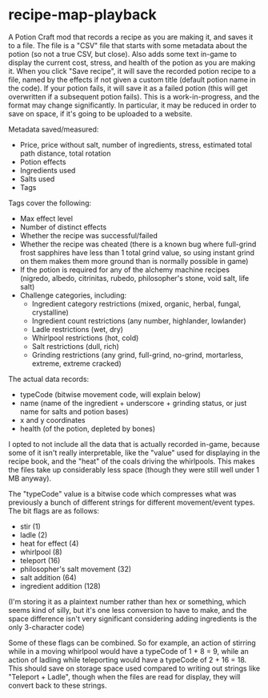 # recipe-map-playback

 A Potion Craft mod that records a recipe as you are making it, and saves it to a file. The file is a "CSV" file that starts with some metadata about the potion (so not a true CSV, but close). Also adds some text in-game to display the current cost, stress, and health of the potion as you are making it. When you click "Save recipe", it will save the recorded potion recipe to a file, named by the effects if not given a custom title (default potion name in the code). If your potion fails, it will save it as a failed potion (this will get overwritten if a subsequent potion fails). This is a work-in-progress, and the format may change significantly. In particular, it may be reduced in order to save on space, if it's going to be uploaded to a website.
 
 Metadata saved/measured:
 * Price, price without salt, number of ingredients, stress, estimated total path distance, total rotation
 * Potion effects
 * Ingredients used
 * Salts used
 * Tags

 Tags cover the following:
 * Max effect level
 * Number of distinct effects
 * Whether the recipe was successful/failed
 * Whether the recipe was cheated (there is a known bug where full-grind frost sapphires have less than 1 total grind value, so using instant grind on them makes them more ground than is normally possible in game)
 * If the potion is required for any of the alchemy machine recipes (nigredo, albedo, citrinitas, rubedo, philosopher's stone, void salt, life salt)
 * Challenge categories, including:
	- Ingredient category restrictions (mixed, organic, herbal, fungal, crystalline)
	- Ingredient count restrictions (any number, highlander, lowlander)
	- Ladle restrictions (wet, dry)
	- Whirlpool restrictions (hot, cold)
	- Salt restrictions (dull, rich)
	- Grinding restrictions (any grind, full-grind, no-grind, mortarless, extreme, extreme cracked)
 
 The actual data records:
 * typeCode (bitwise movement code, will explain below)
 * name (name of the ingredient + underscore + grinding status, or just name for salts and potion bases)
 * x and y coordinates
 * health (of the potion, depleted by bones)
 
 I opted to not include all the data that is actually recorded in-game, because some of it isn't really interpretable, like the "value" used for displaying in the recipe book, and the "heat" of the coals driving the whirlpools. This makes the files take up considerably less space (though they were still well under 1 MB anyway).
 
 The "typeCode" value is a bitwise code which compresses what was previously a bunch of different strings for different movement/event types.
 The bit flags are as follows:
 * stir (1)
 * ladle (2)
 * heat for effect (4)
 * whirlpool (8)
 * teleport (16)
 * philosopher's salt movement (32)
 * salt addition (64)
 * ingredient addition (128)
 
 (I'm storing it as a plaintext number rather than hex or something, which seems kind of silly, but it's one less conversion to have to make, and the space difference isn't very significant considering adding ingredients is the only 3-character code)
 
 Some of these flags can be combined. So for example, an action of stirring while in a moving whirlpool would have a typeCode of 1 + 8 = 9, while an action of ladling while teleporting would have a typeCode of 2 + 16 = 18. This should save on storage space used compared to writing out strings like "Teleport + Ladle", though when the files are read for display, they will convert back to these strings.
